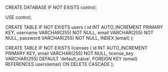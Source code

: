 CREATE DATABASE IF NOT EXISTS control;

USE control;

CREATE TABLE IF NOT EXISTS users (
    id INT AUTO_INCREMENT PRIMARY KEY,
    username VARCHAR(255) NOT NULL,
    email VARCHAR(255) NOT NULL,
    password VARCHAR(255) NOT NULL,
    INDEX (email)
);

CREATE TABLE IF NOT EXISTS licenses (
    id INT AUTO_INCREMENT PRIMARY KEY,
    email VARCHAR(255) NOT NULL,
    license_key VARCHAR(255) DEFAULT 'default_value',
    FOREIGN KEY (email) REFERENCES users(email) ON DELETE CASCADE
);
